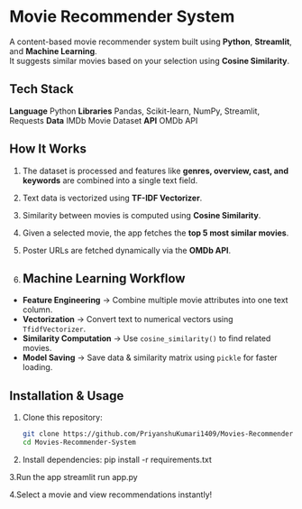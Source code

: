 # Movie Recommender System

A content-based movie recommender system built using **Python**, **Streamlit**, and **Machine Learning**.  
It suggests similar movies based on your selection using **Cosine Similarity**.


## Tech Stack

**Language**   Python
**Libraries**  Pandas, Scikit-learn, NumPy, Streamlit, Requests
 **Data**      IMDb Movie Dataset
**API**        OMDb API

## How It Works
1. The dataset is processed and features like **genres, overview, cast, and keywords** are combined into a single text field.  
2. Text data is vectorized using **TF-IDF Vectorizer**.  
3. Similarity between movies is computed using **Cosine Similarity**.  
4. Given a selected movie, the app fetches the **top 5 most similar movies**.  
5. Poster URLs are fetched dynamically via the **OMDb API**.

6. ##  Machine Learning Workflow

- **Feature Engineering** → Combine multiple movie attributes into one text column.  
- **Vectorization** → Convert text to numerical vectors using `TfidfVectorizer`.  
- **Similarity Computation** → Use `cosine_similarity()` to find related movies.  
- **Model Saving** → Save data & similarity matrix using `pickle` for faster loading.

##  Installation & Usage

1. Clone this repository:
   ```bash
   git clone https://github.com/PriyanshuKumari1409/Movies-Recommender-System.git
   cd Movies-Recommender-System

2. Install dependencies:
   pip install -r requirements.txt

3.Run the app
  streamlit run app.py

4.Select a movie and view recommendations instantly!
